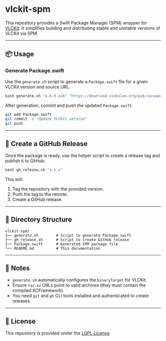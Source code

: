 # vlckit-spm

This repository provides a Swift Package Manager (SPM) wrapper for [VLCKit](https://code.videolan.org/videolan/VLCKit).
It simplifies building and distributing stable and unstable versions of VLCKit via SPM.

---

## 📦 Usage

### Generate Package.swift

Use the `generate.sh` script to generate a `Package.swift` file for a given VLCKit version and source URL.

```bash
bash generate.sh "4.0.0.a16" "https://download.videolan.org/pub/cocoapods/unstable/VLCKit-4.0.0a16-95efb67d-8e3d17c89.tar.xz"
```

After generation, commit and push the updated `Package.swift`:
```bash
git add Package.swift
git commit -m "Update VLCKit version"
git push
```

---

## 🚀 Create a GitHub Release

Once the package is ready, use the helper script to create a release tag and publish it to GitHub:

```bash
bash gh_release.sh "x.x.x"
```

This will:
1. Tag the repository with the provided version.
2. Push the tag to the remote.
3. Create a GitHub release.

---

## 🧩 Directory Structure

```
vlckit-spm/
├── generate.sh        # Script to generate Package.swift
├── gh_release.sh      # Script to create GitHub release
├── Package.swift      # Generated SPM package file
└── README.md          # This documentation
```

---

## 🧠 Notes

- `generate.sh` automatically configures the `binaryTarget` for VLCKit.
- Ensure `tar.xz` URLs point to valid archives (they must contain the compiled XCFramework).
- You need `git` and `gh` CLI tools installed and authenticated to create releases.

---

## 🧾 License

This repository is provided under the [LGPL License](LICENSE).
